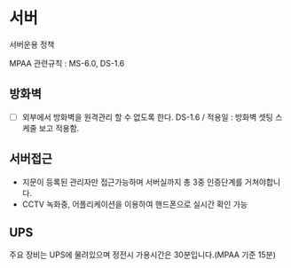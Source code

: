 # 서버
서버운용 정책

MPAA 관련규칙 : MS-6.0, DS-1.6

## 방화벽
- [ ] 외부에서 방화벽을 원격관리 할 수 없도록 한다. DS-1.6 / 적용일 : 방화벽 셋팅 스케줄 보고 적용함.

## 서버접근
- 지문이 등록된 관리자만 접근가능하며 서버실까지 총 3중 인증단계를 거쳐야합니다.
- CCTV 녹화중, 어플리케이션을 이용하여 핸드폰으로 실시간 확인 가능

## UPS
주요 장비는 UPS에 물려있으며 정전시 가용시간은 30분입니다.(MPAA 기준 15분)

